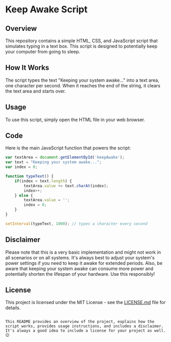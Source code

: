 # Keep Awake Script

## Overview
This repository contains a simple HTML, CSS, and JavaScript script that simulates typing in a text box. This script is designed to potentially keep your computer from going to sleep.

## How It Works
The script types the text "Keeping your system awake..." into a text area, one character per second. When it reaches the end of the string, it clears the text area and starts over.

## Usage
To use this script, simply open the HTML file in your web browser.

## Code
Here is the main JavaScript function that powers the script:

```javascript
var textArea = document.getElementById('keepAwake');
var text = "Keeping your system awake...";
var index = 0;

function typeText() {
    if(index < text.length) {
        textArea.value += text.charAt(index);
        index++;
    } else {
        textArea.value = '';
        index = 0;
    }
}

setInterval(typeText, 1000); // types a character every second
```

## Disclaimer
Please note that this is a very basic implementation and might not work in all scenarios or on all systems. It's always best to adjust your system's power settings if you need to keep it awake for extended periods. Also, be aware that keeping your system awake can consume more power and potentially shorten the lifespan of your hardware. Use this responsibly!

## License
This project is licensed under the MIT License - see the [LICENSE.md](LICENSE.md) file for details.
```

This README provides an overview of the project, explains how the script works, provides usage instructions, and includes a disclaimer. It's always a good idea to include a license for your project as well. 😊
